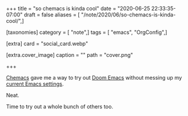 +++
title = "so chemacs is kinda cool"
date = "2020-06-25 22:33:35-07:00"
draft = false
aliases = [ "/note/2020/06/so-chemacs-is-kinda-cool/",]

[taxonomies]
category = [ "note",]
tags = [ "emacs", "OrgConfig",]

[extra]
card = "social_card.webp"

[extra.cover_image]
caption = ""
path = "cover.png"

+++

[Chemacs]: https://github.com/plexus/chemacs
[Doom Emacs]: https://github.com/hlissner/doom-emacs
[current Emacs settings]: /config/emacs

[Chemacs][] gave me a way to try out [Doom Emacs][] without messing up my [current Emacs settings][].

Neat.

Time to try out a whole bunch of others too.